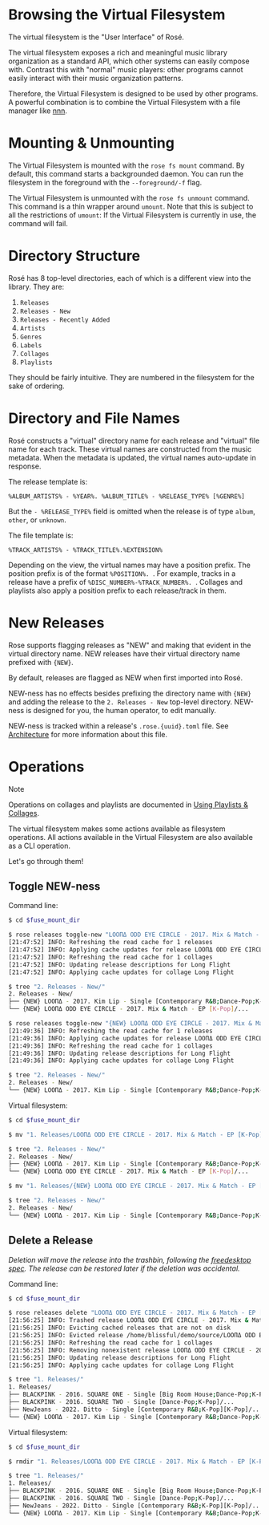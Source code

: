 # Browsing the Virtual Filesystem

The virtual filesystem is the "User Interface" of Rosé.

The virtual filesystem exposes a rich and meaningful music library organization
as a standard API, which other systems can easily compose with. Contrast this
with "normal" music players: other programs cannot easily interact with their
music organization patterns.

Therefore, the Virtual Filesystem is designed to be used by other programs. A
powerful combination is to combine the Virtual Filesystem with a file manager
like [nnn](https://github.com/jarun/nnn).

# Mounting & Unmounting

The Virtual Filesystem is mounted with the `rose fs mount` command. By default,
this command starts a backgrounded daemon. You can run the filesystem in the
foreground with the `--foreground/-f` flag.

The Virtual Filesystem is unmounted with the `rose fs unmount` command. This
command is a thin wrapper around `umount`. Note that this is subject to all the
restrictions of `umount`: If the Virtual Filesystem is currently in use, the
command will fail.

# Directory Structure

Rosé has 8 top-level directories, each of which is a different view into the
library. They are:

1. `Releases`
2. `Releases - New`
3. `Releases - Recently Added`
4. `Artists`
5. `Genres`
6. `Labels`
7. `Collages`
8. `Playlists`

They should be fairly intuitive. They are numbered in the filesystem for the
sake of ordering.

# Directory and File Names

Rosé constructs a "virtual" directory name for each release and "virtual" file
name for each track. These virtual names are constructed from the music
metadata. When the metadata is updated, the virtual names auto-update in
response.

The release template is:

```
%ALBUM_ARTISTS% - %YEAR%. %ALBUM_TITLE% - %RELEASE_TYPE% [%GENRE%]
```

But the `- %RELEASE_TYPE%` field is omitted when the release is of type `album`,
`other`, or `unknown`.

The file template is:

```
%TRACK_ARTISTS% - %TRACK_TITLE%.%EXTENSION%
```

Depending on the view, the virtual names may have a position prefix. The
position prefix is of the format `%POSITION%. `. For example, tracks in a
release have a prefix of `%DISC_NUMBER%-%TRACK_NUMBER%. `. Collages and playlists
also apply a position prefix to each release/track in them.

# New Releases

Rose supports flagging releases as "NEW" and making that evident in the virtual
directory name. NEW releases have their virtual directory name prefixed with
`{NEW}`.

By default, releases are flagged as NEW when first imported into Rosé.

NEW-ness has no effects besides prefixing the directory name with `{NEW}` and
adding the release to the `2. Releases - New` top-level directory. NEW-ness is
designed for you, the human operator, to edit manually.

NEW-ness is tracked within a release's `.rose.{uuid}.toml` file. See
[Architecture](./ARCHITECTURE.md) for more information about this file.

# Operations

> [!NOTE]
> Operations on collages and playlists are documented in
> [Using Playlists & Collages](./PLAYLISTS_COLLAGES.md).

The virtual filesystem makes some actions available as filesystem operations.
All actions available in the Virtual Filesystem are also available as a CLI
operation.

Let's go through them!

## Toggle NEW-ness

Command line:

```bash
$ cd $fuse_mount_dir

$ rose releases toggle-new "LOOΠΔ ODD EYE CIRCLE - 2017. Mix & Match - EP [K-Pop]"
[21:47:52] INFO: Refreshing the read cache for 1 releases
[21:47:52] INFO: Applying cache updates for release LOOΠΔ ODD EYE CIRCLE - 2017. Mix & Match
[21:47:52] INFO: Refreshing the read cache for 1 collages
[21:47:52] INFO: Updating release descriptions for Long Flight
[21:47:52] INFO: Applying cache updates for collage Long Flight

$ tree "2. Releases - New/"
2. Releases - New/
├── {NEW} LOOΠΔ - 2017. Kim Lip - Single [Contemporary R&B;Dance-Pop;K-Pop]/...
└── {NEW} LOOΠΔ ODD EYE CIRCLE - 2017. Mix & Match - EP [K-Pop]/...

$ rose releases toggle-new "{NEW} LOOΠΔ ODD EYE CIRCLE - 2017. Mix & Match - EP [K-Pop]"
[21:49:36] INFO: Refreshing the read cache for 1 releases
[21:49:36] INFO: Applying cache updates for release LOOΠΔ ODD EYE CIRCLE - 2017. Mix & Match
[21:49:36] INFO: Refreshing the read cache for 1 collages
[21:49:36] INFO: Updating release descriptions for Long Flight
[21:49:36] INFO: Applying cache updates for collage Long Flight

$ tree "2. Releases - New/"
2. Releases - New/
└── {NEW} LOOΠΔ - 2017. Kim Lip - Single [Contemporary R&B;Dance-Pop;K-Pop]/...
```

Virtual filesystem:

```bash
$ cd $fuse_mount_dir

$ mv "1. Releases/LOOΠΔ ODD EYE CIRCLE - 2017. Mix & Match - EP [K-Pop]" "1. Releases/{NEW} LOOΠΔ ODD EYE CIRCLE - 2017. Mix & Match - EP [K-Pop]"

$ tree "2. Releases - New/"
2. Releases - New/
├── {NEW} LOOΠΔ - 2017. Kim Lip - Single [Contemporary R&B;Dance-Pop;K-Pop]/...
└── {NEW} LOOΠΔ ODD EYE CIRCLE - 2017. Mix & Match - EP [K-Pop]/...

$ mv "1. Releases/{NEW} LOOΠΔ ODD EYE CIRCLE - 2017. Mix & Match - EP [K-Pop]" "1. Releases/LOOΠΔ ODD EYE CIRCLE - 2017. Mix & Match - EP [K-Pop]"

$ tree "2. Releases - New/"
2. Releases - New/
└── {NEW} LOOΠΔ - 2017. Kim Lip - Single [Contemporary R&B;Dance-Pop;K-Pop]/...
```

## Delete a Release

_Deletion will move the release into the trashbin, following the
[freedesktop spec](https://freedesktop.org/wiki/Specifications/trash-spec/).
The release can be restored later if the deletion was accidental._


Command line:

```bash
$ cd $fuse_mount_dir

$ rose releases delete "LOOΠΔ ODD EYE CIRCLE - 2017. Mix & Match - EP [K-Pop]"
[21:56:25] INFO: Trashed release LOOΠΔ ODD EYE CIRCLE - 2017. Mix & Match - EP [K-Pop]
[21:56:25] INFO: Evicting cached releases that are not on disk
[21:56:25] INFO: Evicted release /home/blissful/demo/source/LOOΠΔ ODD EYE CIRCLE - 2017. Mix & Match from cache
[21:56:25] INFO: Refreshing the read cache for 1 collages
[21:56:25] INFO: Removing nonexistent release LOOΠΔ ODD EYE CIRCLE - 2017. Mix & Match - EP [K-Pop] from collage Long Flight
[21:56:25] INFO: Updating release descriptions for Long Flight
[21:56:25] INFO: Applying cache updates for collage Long Flight

$ tree "1. Releases/"
1. Releases/
├── BLACKPINK - 2016. SQUARE ONE - Single [Big Room House;Dance-Pop;K-Pop]/...
├── BLACKPINK - 2016. SQUARE TWO - Single [Dance-Pop;K-Pop]/...
├── NewJeans - 2022. Ditto - Single [Contemporary R&B;K-Pop][K-Pop]/...
└── {NEW} LOOΠΔ - 2017. Kim Lip - Single [Contemporary R&B;Dance-Pop;K-Pop]/...
```

Virtual filesystem:

```bash
$ cd $fuse_mount_dir

$ rmdir "1. Releases/LOOΠΔ ODD EYE CIRCLE - 2017. Mix & Match - EP [K-Pop]"

$ tree "1. Releases/"
1. Releases/
├── BLACKPINK - 2016. SQUARE ONE - Single [Big Room House;Dance-Pop;K-Pop]/...
├── BLACKPINK - 2016. SQUARE TWO - Single [Dance-Pop;K-Pop]/...
├── NewJeans - 2022. Ditto - Single [Contemporary R&B;K-Pop][K-Pop]/...
└── {NEW} LOOΠΔ - 2017. Kim Lip - Single [Contemporary R&B;Dance-Pop;K-Pop]/...
```
